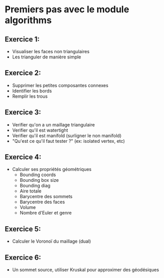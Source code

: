 # Premiers pas avec le module algorithms

## Exercice 1:
- Visualiser les faces non triangulaires
- Les trianguler de manière simple

## Exercice 2:
- Supprimer les petites composantes connexes
- Identifier les bords
- Remplir les trous

## Exercice 3:
- Verifier qu'on a un maillage triangulaire
- Verifier qu'il est watertight
- Verifier qu'il est manifold (surligner le non manifold)
- "Qu'est ce qu'il faut tester ?" (ex: isolated vertex, etc)

## Exercice 4:
- Calculer ses propriétés géométriques
  - Bounding coords
  - Bounding box size
  - Bounding diag
  - Aire totale
  - Barycentre des sommets
  - Barycentre des faces
  - Volume
  - Nombre d'Euler et genre

## Exercice 5:
- Calculer le Voronoï du maillage (dual)

## Exercice 6:
- Un sommet source, utiliser Kruskal pour approximer des géodésiques